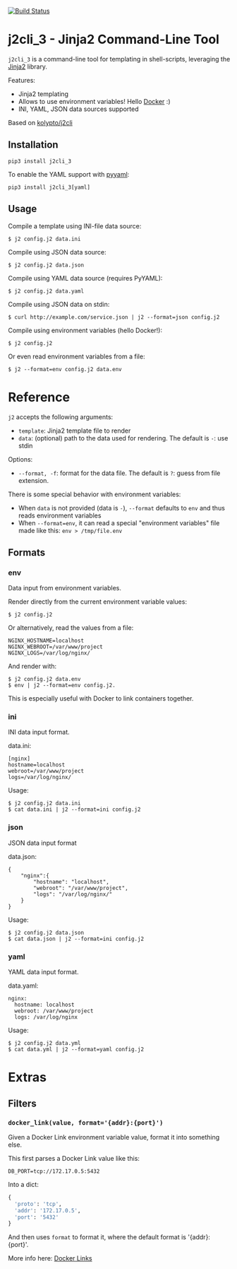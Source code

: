 [![Build Status](https://travis-ci.org/leumas95/j2cli_3.svg)](https://travis-ci.org/leumas95/j2cli_3)

j2cli_3 - Jinja2 Command-Line Tool
================================

`j2cli_3` is a command-line tool for templating in shell-scripts, 
leveraging the [Jinja2](http://jinja.pocoo.org/docs/) library.

Features:

* Jinja2 templating
* Allows to use environment variables! Hello [Docker](http://www.docker.com/) :)
* INI, YAML, JSON data sources supported

Based on [kolypto/j2cli](https://github.com/kolypto/j2cli)

## Installation

```
pip3 install j2cli_3
```

To enable the YAML support with [pyyaml](http://pyyaml.org/):

```
pip3 install j2cli_3[yaml]
```

## Usage

Compile a template using INI-file data source:

    $ j2 config.j2 data.ini
    
Compile using JSON data source:

    $ j2 config.j2 data.json
    
Compile using YAML data source (requires PyYAML):

    $ j2 config.j2 data.yaml

Compile using JSON data on stdin:

    $ curl http://example.com/service.json | j2 --format=json config.j2

Compile using environment variables (hello Docker!):
    
    $ j2 config.j2
    
Or even read environment variables from a file:

    $ j2 --format=env config.j2 data.env
    
# Reference
`j2` accepts the following arguments:

* `template`: Jinja2 template file to render
* `data`: (optional) path to the data used for rendering. The default is `-`: use stdin

Options:

* `--format, -f`: format for the data file. The default is `?`: guess from file extension.

There is some special behavior with environment variables:

* When `data` is not provided (data is `-`), `--format` defaults to `env` and thus reads environment variables
* When `--format=env`, it can read a special "environment variables" file made like this: `env > /tmp/file.env`

## Formats


### env
Data input from environment variables.

Render directly from the current environment variable values:

    $ j2 config.j2

Or alternatively, read the values from a file:

```
NGINX_HOSTNAME=localhost
NGINX_WEBROOT=/var/www/project
NGINX_LOGS=/var/log/nginx/
```

And render with:

    $ j2 config.j2 data.env
    $ env | j2 --format=env config.j2.

This is especially useful with Docker to link containers together.

### ini
INI data input format.

data.ini:

```
[nginx]
hostname=localhost
webroot=/var/www/project
logs=/var/log/nginx/
```

Usage:

    $ j2 config.j2 data.ini
    $ cat data.ini | j2 --format=ini config.j2

### json
JSON data input format

data.json:

```
{
    "nginx":{
        "hostname": "localhost",
        "webroot": "/var/www/project",
        "logs": "/var/log/nginx/"
    }
}
```

Usage:

    $ j2 config.j2 data.json
    $ cat data.json | j2 --format=ini config.j2

### yaml
YAML data input format.

data.yaml:

```
nginx:
  hostname: localhost
  webroot: /var/www/project
  logs: /var/log/nginx
```

Usage:

    $ j2 config.j2 data.yml
    $ cat data.yml | j2 --format=yaml config.j2




Extras
======

## Filters


### `docker_link(value, format='{addr}:{port}')`
Given a Docker Link environment variable value, format it into something else.

This first parses a Docker Link value like this:

    DB_PORT=tcp://172.17.0.5:5432

Into a dict:

```python
{
  'proto': 'tcp',
  'addr': '172.17.0.5',
  'port': '5432'
}
```

And then uses `format` to format it, where the default format is '{addr}:{port}'.

More info here: [Docker Links](https://docs.docker.com/userguide/dockerlinks/)
